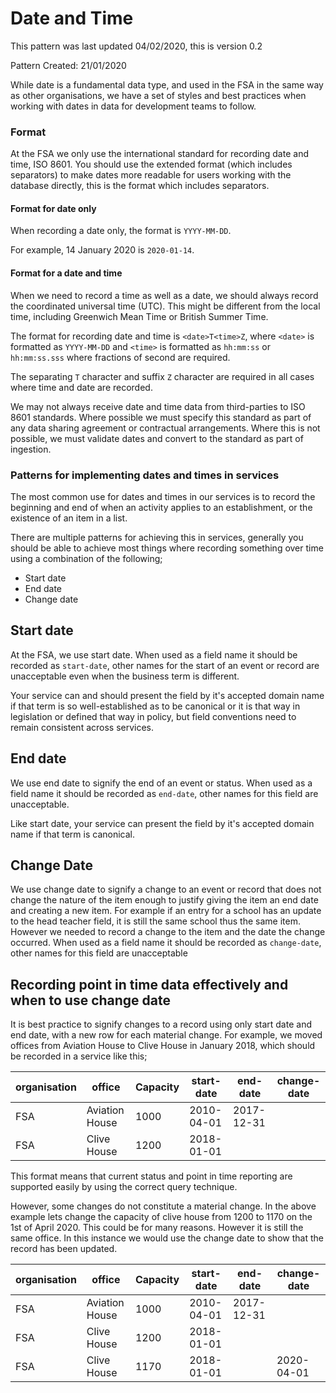 # Date and Time

This pattern was last updated 04/02/2020, this is version 0.2

Pattern Created: 21/01/2020

While date is a fundamental data type, and used in the FSA in the same way as other organisations, we have a set of styles and best practices when working with dates in data for development teams to follow.

### Format

At the FSA we only use the international standard for recording date and time, ISO 8601. You should use the extended format (which includes separators) to make dates more readable for users working with the database directly, this is the format which includes separators.

#### Format for date only

When recording a date only, the format is `YYYY-MM-DD`.

For example, 14 January 2020 is `2020-01-14`.

#### Format for a date and time

When we need to record a time as well as a date, we should always record the coordinated universal time (UTC). This might be different from the local time, including Greenwich Mean Time or British Summer Time.

The format for recording date and time is `<date>T<time>Z`, where `<date>` is formatted as `YYYY-MM-DD` and `<time>` is formatted as `hh:mm:ss` or `hh:mm:ss.sss` where fractions of second are required.

The separating `T` character and suffix `Z` character are required in all cases where time and date are recorded.

We may not always receive date and time data from third-parties to ISO 8601 standards. Where possible we must specify this standard as part of any data sharing agreement or contractual arrangements. Where this is not possible, we must validate dates and convert to the standard as part of ingestion.

### Patterns for implementing dates and times in services

The most common use for dates and times in our services is to record the beginning and end of when an activity applies to an establishment, or the existence of an item in a list.

There are multiple patterns for achieving this in services, generally you should be able to achieve most things where recording something over time using a combination of the following;

-   Start date
-   End date
-   Change date

## Start date

At the FSA, we use start date. When used as a field name it should be recorded as `start-date`, other names for the start of an event or record are unacceptable even when the business term is different.

Your service can and should present the field by it's accepted domain name if that term is so well-established as to be canonical or it is that way in legislation or defined that way in policy, but field conventions need to remain consistent across services.

## End date

We use end date to signify the end of an event or status. When used as a field name it should be recorded as `end-date`, other names for this field are unacceptable.

Like start date, your service can present the field by it's accepted domain name if that term is canonical.

## Change Date

We use change date to signify a change to an event or record that does not change the nature of the item enough to justify giving the item an end date and creating a new item. For example if an entry for a school has an update to the head teacher field, it is still the same school thus the same item. However we needed to record a change to the item and the date the change occurred. When used as a field name it should be recorded as `change-date`, other names for this field are unacceptable


## Recording point in time data effectively and when to use change date

It is best practice to signify changes to a record using only start date and end date, with a new row for each material change. For example, we moved offices from Aviation House to Clive House in January 2018, which should be recorded in a service like this;

| organisation | office | Capacity | start-date | end-date | change-date |
|--------------|--------|----------|------------|----------|-------------|
| FSA | Aviation House | 1000 | 2010-04-01 | 2017-12-31 ||
| FSA | Clive House | 1200 | 2018-01-01 |||

This format means that current status and point in time reporting are supported easily by using the correct query technique.

However, some changes do not constitute a material change. In the above example lets change the capacity of clive house from 1200 to 1170 on the 1st of April 2020. This could be for many reasons. However it is still the same office. In this instance we would use the change date to show that the record has been updated.

| organisation | office | Capacity | start-date | end-date | change-date |
|--------------|--------|----------|------------|----------|-------------|
| FSA | Aviation House | 1000 | 2010-04-01 | 2017-12-31 ||
| FSA | Clive House | 1200 | 2018-01-01 |||
| FSA | Clive House | 1170 | 2018-01-01 || 2020-04-01 |
